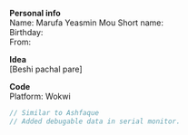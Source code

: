 __Personal info__  
Name: Marufa Yeasmin Mou
Short name:   
Birthday:  
From:    


__Idea__  
[Beshi pachal pare] 

__Code__  
Platform: Wokwi  

```cpp
// Similar to Ashfaque
// Added debugable data in serial monitor.
```